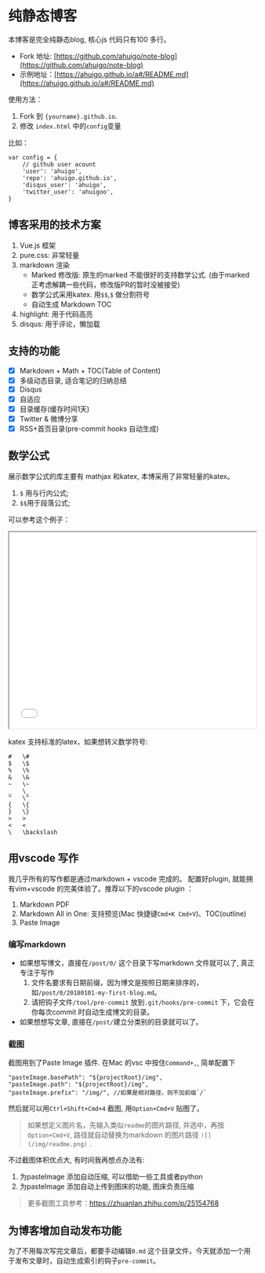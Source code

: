 # 纯静态博客
本博客是完全纯静态blog, 核心js 代码只有100 多行。 

- Fork 地址: [https://github.com/ahuigo/note-blog](https://github.com/ahuigo/note-blog)
- 示例地址：[https://ahuigo.github.io/a#/README.md](https://ahuigo.github.io/a#/README.md)

使用方法：
1. Fork 到 `{yourname}.github.io`.
2. 修改 `index.html` 中的`config`变量

比如：

    var config = {
        // github user acount
        'user': 'ahuigo',
        'repo': 'ahuigo.github.io',
        'disqus_user': 'ahuigo',
        'twitter_user': 'ahuigoo',
    }

## 博客采用的技术方案
1. Vue.js 框架
2. pure.css: 非常轻量
3. markdown 渲染
    - Marked 修改版: 原生的marked 不能很好的支持数学公式. (由于marked 正考虑解耦一些代码，修改版PR的暂时没被接受)
    - 数学公式采用katex. 用`$$`,`$` 做分割符号
    - 自动生成 Markdown TOC
4. highlight: 用于代码高亮
5. disqus: 用于评论，懒加载

## 支持的功能

- [x] Markdown + Math + TOC(Table of Content)
- [x] 多级动态目录, 适合笔记的归纳总结
- [x] Disqus
- [x] 自适应
- [x] 目录缓存(缓存时间1天)
- [x] Twitter & 微博分享
- [x] RSS+首页目录(pre-commit hooks 自动生成)

## 数学公式
展示数学公式的库主要有 mathjax 和katex, 本博采用了非常轻量的katex。
1. `$` 用与行内公式;
2. `$$`用于段落公式;

可以参考这个例子：

<iframe width="100%" height="400px" src="md.html"></iframe>

katex 支持标准的latex，如果想转义数学符号:

    #	\#
    $	\$
    %	\%
    &	\&
    ~	\~
    _	\_
    ^	\^
    {	\{
    }	\}
    >	>
    <	<
    \	\backslash

## 用vscode 写作
我几乎所有的写作都是通过markdown + vscode 完成的。
配置好plugin, 就能拥有vim+vscode 的完美体验了。推荐以下的vscode plugin ：

1. Markdown PDF
2. Markdown All in One: 支持预览(Mac 快捷键`Cmd+K Cmd+V`)、TOC(outline)
3. Paste Image

### 编写markdown
- 如果想写博文，直接在`/post/0/` 这个目录下写markdown 文件就可以了, 真正专注于写作
    1. 文件名要求有日期前缀，因为博文是按照日期来排序的，如`/post/0/20180101-my-first-blog.md`。
    2. 请把钩子文件`/tool/pre-commit` 放到`.git/hooks/pre-commit` 下，它会在你每次commit 时自动生成博文的目录。
- 如果想想写文章, 直接在`/post/`建立分类别的目录就可以了。

### 截图
截图用到了Paste Image 插件. 在Mac 的vsc 中按住`Command+,`, 简单配置下

    "pasteImage.basePath": "${projectRoot}/img",
    "pasteImage.path": "${projectRoot}/img",
    "pasteImage.prefix": "/img/", //如果是相对路径，则不加前缀`/`

然后就可以用`Ctrl+Shift+Cmd+4` 截图, 用`Option+Cmd+V` 贴图了。

> 如果想定义图片名，先输入类似`readme`的图片路径, 并选中，再按`Option+Cmd+V`, 路径就自动替换为markdown 的图片路径 `![](/img/readme.png)` .

不过截图体积优点大, 有时间我再想点办法有:
1. 为pasteImage 添加自动压缩, 可以借助一些工具或者python 
2. 为pasteImage 添加自动上传到图床的功能, 图床负责压缩

> 更多截图工具参考：https://zhuanlan.zhihu.com/p/25154768

## 为博客增加自动发布功能
为了不用每次写完文章后，都要手动编辑`0.md` 这个目录文件，今天就添加一个用于发布文章时，自动生成索引的钩子`pre-commit`。
